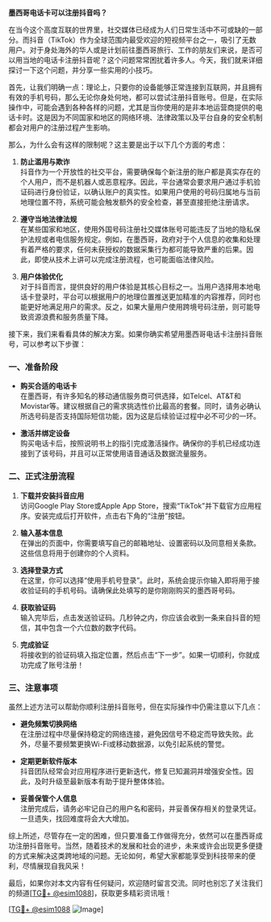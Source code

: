 **墨西哥电话卡可以注册抖音吗？**

在当今这个高度互联的世界里，社交媒体已经成为人们日常生活中不可或缺的一部分。而抖音（TikTok）作为全球范围内最受欢迎的短视频平台之一，吸引了无数用户。对于身处海外的华人或是计划前往墨西哥旅行、工作的朋友们来说，是否可以用当地的电话卡注册抖音呢？这个问题常常困扰着许多人。今天，我们就来详细探讨一下这个问题，并分享一些实用的小技巧。

首先，让我们明确一点：理论上，只要你的设备能够正常连接到互联网，并且拥有有效的手机号码，那么无论你身处何地，都可以尝试注册抖音账号。但是，在实际操作中，可能会遇到各种各样的问题，尤其是当你使用的是非本地运营商提供的电话卡时。这是因为不同国家和地区的网络环境、法律政策以及平台自身的安全机制都会对用户的注册过程产生影响。

那么，为什么会有这样的限制呢？这主要是出于以下几个方面的考虑：

1. **防止滥用与欺诈**  
   抖音作为一个开放性的社交平台，需要确保每个新注册的账户都是真实存在的个人用户，而不是机器人或恶意程序。因此，平台通常会要求用户通过手机验证码进行身份验证，以确认账户的真实性。如果用户使用的号码归属地与当前地理位置不符，系统可能会触发额外的安全检查，甚至直接拒绝注册请求。

2. **遵守当地法律法规**  
   在某些国家和地区，使用外国号码注册社交媒体账号可能违反了当地的隐私保护法规或者电信服务规定。例如，在墨西哥，政府对于个人信息的收集和处理有着严格的要求，任何未获授权的数据采集行为都可能导致严重的后果。因此，即使从技术上讲可以完成注册流程，也可能面临法律风险。

3. **用户体验优化**  
   对于抖音而言，提供良好的用户体验是其核心目标之一。当用户选择用本地电话卡登录时，平台可以根据用户的地理位置推送更加精准的内容推荐，同时也能更好地满足用户的需求。反之，如果大量用户使用跨境号码注册，则可能导致资源浪费和服务质量下降。

接下来，我们来看看具体的解决方案。如果你确实希望用墨西哥电话卡注册抖音账号，可以参考以下步骤：

### 一、准备阶段

- **购买合适的电话卡**  
  在墨西哥，有许多知名的移动通信服务商可供选择，如Telcel、AT&T和Movistar等。建议根据自己的需求挑选性价比最高的套餐。同时，请务必确认所选号码是否支持国际短信功能，因为这是后续验证过程中必不可少的一环。

- **激活并绑定设备**  
  购买电话卡后，按照说明书上的指引完成激活操作。确保你的手机已经成功连接到了该号码，并且可以正常使用语音通话及数据流量服务。

### 二、正式注册流程

1. **下载并安装抖音应用**  
   访问Google Play Store或Apple App Store，搜索“TikTok”并下载官方应用程序。安装完成后打开软件，点击右下角的“注册”按钮。

2. **输入基本信息**  
   在弹出的页面中，你需要填写自己的邮箱地址、设置密码以及同意相关条款。这些信息将用于创建你的个人资料。

3. **选择登录方式**  
   在这里，你可以选择“使用手机号登录”。此时，系统会提示你输入即将用于接收验证码的手机号码。请确保此处填写的是你刚刚购买的墨西哥号码。

4. **获取验证码**  
   输入完毕后，点击发送验证码。几秒钟之内，你应该会收到一条来自抖音的短信，其中包含一个六位数的数字代码。

5. **完成验证**  
   将接收到的验证码填入指定位置，然后点击“下一步”。如果一切顺利，你就成功完成了账号注册！

### 三、注意事项

虽然上述方法可以帮助你顺利注册抖音账号，但在实际操作中仍需注意以下几点：

- **避免频繁切换网络**  
  在注册过程中尽量保持稳定的网络连接，避免因信号不稳定而导致失败。此外，尽量不要频繁更换Wi-Fi或移动数据源，以免引起系统的警觉。

- **定期更新软件版本**  
  抖音团队经常会对应用程序进行更新迭代，修复已知漏洞并增强安全性。因此，及时升级至最新版本有助于提升整体体验。

- **妥善保管个人信息**  
  注册完成后，请务必牢记自己的用户名和密码，并妥善保存相关的登录凭证。一旦遗失，找回难度将会大大增加。

综上所述，尽管存在一定的困难，但只要准备工作做得充分，依然可以在墨西哥成功注册抖音账号。当然，随着技术的发展和社会的进步，未来或许会出现更多便捷的方式来解决这类跨地域的问题。无论如何，希望大家都能享受到科技带来的便利，尽情展现自我风采！

最后，如果你对本文内容有任何疑问，欢迎随时留言交流。同时也别忘了关注我们的频道[[TG💪+ @esim1088](https://t.me/s/esim1088)]，获取更多精彩资讯哦！

[[TG💪+ @esim1088](https://t.me/s/esim1088) ![Image](https://i.postimg.cc/4NQfJmqS/Snipaste-2025-05-13-00-14-12.png)]